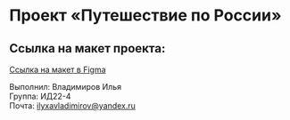# Проект «Путешествие по России»

## Ссылка на макет проекта:
[Ссылка на макет в Figma](https://www.figma.com/design/xEEUTMU4wDZyW3U4wEfgMW/Sprint-3_-Russia-_-desktop-%2B-mobile-(Copy)?node-id=62863-634&t=g7QWgVmHc8J15AoS-0)


Выполнил: Владимиров Илья    
Группа: ИД22-4    
Почта: ilyxavladimirov@yandex.ru    
